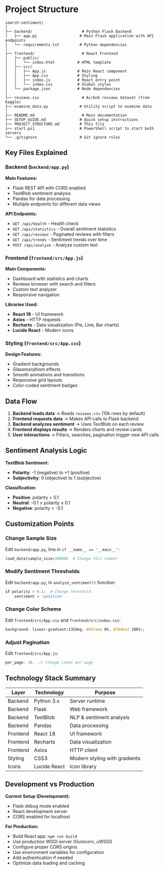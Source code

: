 # Project Structure

```
search-sentiment/
│
├── backend/                      # Python Flask Backend
│   ├── app.py                   # Main Flask application with API endpoints
│   └── requirements.txt         # Python dependencies
│
├── frontend/                     # React Frontend
│   ├── public/
│   │   └── index.html          # HTML template
│   ├── src/
│   │   ├── App.js              # Main React component
│   │   ├── App.css             # Styling
│   │   ├── index.js            # React entry point
│   │   └── index.css           # Global styles
│   └── package.json            # Node dependencies
│
├── reviews.csv                   # Airbnb reviews dataset (from Kaggle)
├── examine_data.py              # Utility script to examine data
│
├── README.md                     # Main documentation
├── SETUP_GUIDE.md               # Quick setup instructions
├── PROJECT_STRUCTURE.md         # This file
├── start.ps1                    # PowerShell script to start both servers
└── .gitignore                   # Git ignore rules
```

## Key Files Explained

### Backend (`backend/app.py`)

**Main Features:**
- Flask REST API with CORS enabled
- TextBlob sentiment analysis
- Pandas for data processing
- Multiple endpoints for different data views

**API Endpoints:**
- `GET /api/health` - Health check
- `GET /api/statistics` - Overall sentiment statistics
- `GET /api/reviews` - Paginated reviews with filters
- `GET /api/trends` - Sentiment trends over time
- `POST /api/analyze` - Analyze custom text

### Frontend (`frontend/src/App.js`)

**Main Components:**
- Dashboard with statistics and charts
- Reviews browser with search and filters
- Custom text analyzer
- Responsive navigation

**Libraries Used:**
- **React 18** - UI framework
- **Axios** - HTTP requests
- **Recharts** - Data visualization (Pie, Line, Bar charts)
- **Lucide React** - Modern icons

### Styling (`frontend/src/App.css`)

**Design Features:**
- Gradient backgrounds
- Glassmorphism effects
- Smooth animations and transitions
- Responsive grid layouts
- Color-coded sentiment badges

## Data Flow

1. **Backend loads data** → Reads `reviews.csv` (10k rows by default)
2. **Frontend requests data** → Makes API calls to Flask backend
3. **Backend analyzes sentiment** → Uses TextBlob on each review
4. **Frontend displays results** → Renders charts and review cards
5. **User interactions** → Filters, searches, pagination trigger new API calls

## Sentiment Analysis Logic

**TextBlob Sentiment:**
- **Polarity**: -1 (negative) to +1 (positive)
- **Subjectivity**: 0 (objective) to 1 (subjective)

**Classification:**
- **Positive**: polarity > 0.1
- **Neutral**: -0.1 ≤ polarity ≤ 0.1
- **Negative**: polarity < -0.1

## Customization Points

### Change Sample Size
Edit `backend/app.py`, line in `if __name__ == '__main__'`:
```python
load_data(sample_size=10000)  # Change this number
```

### Modify Sentiment Thresholds
Edit `backend/app.py`, in `analyze_sentiment()` function:
```python
if polarity > 0.1:  # Change threshold
    sentiment = 'positive'
```

### Change Color Scheme
Edit `frontend/src/App.css` and `frontend/src/index.css`:
```css
background: linear-gradient(135deg, #667eea 0%, #764ba2 100%);
```

### Adjust Pagination
Edit `frontend/src/App.js`:
```javascript
per_page: 10,  // Change items per page
```

## Technology Stack Summary

| Layer | Technology | Purpose |
|-------|-----------|---------|
| Backend | Python 3.x | Server runtime |
| Backend | Flask | Web framework |
| Backend | TextBlob | NLP & sentiment analysis |
| Backend | Pandas | Data processing |
| Frontend | React 18 | UI framework |
| Frontend | Recharts | Data visualization |
| Frontend | Axios | HTTP client |
| Styling | CSS3 | Modern styling with gradients |
| Icons | Lucide React | Icon library |

## Development vs Production

**Current Setup (Development):**
- Flask debug mode enabled
- React development server
- CORS enabled for localhost

**For Production:**
- Build React app: `npm run build`
- Use production WSGI server (Gunicorn, uWSGI)
- Configure proper CORS origins
- Use environment variables for configuration
- Add authentication if needed
- Optimize data loading and caching
